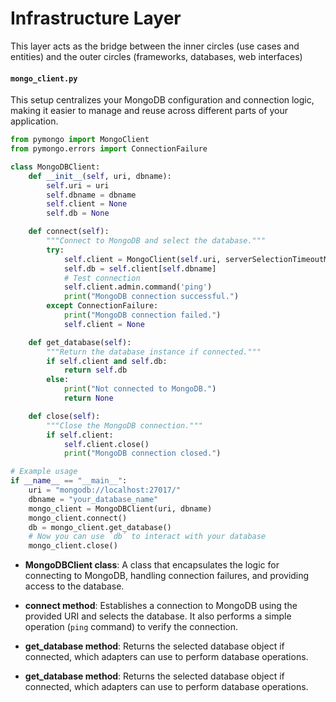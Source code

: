 # Infrastructure Layer

This layer acts as the bridge between the inner circles (use cases and entities) and the outer circles (frameworks, databases, web interfaces)

#### `mongo_client.py`

This setup centralizes your MongoDB configuration and connection logic, making it easier to manage and reuse across different parts of your application.

```python
from pymongo import MongoClient
from pymongo.errors import ConnectionFailure

class MongoDBClient:
    def __init__(self, uri, dbname):
        self.uri = uri
        self.dbname = dbname
        self.client = None
        self.db = None

    def connect(self):
        """Connect to MongoDB and select the database."""
        try:
            self.client = MongoClient(self.uri, serverSelectionTimeoutMS=5000)
            self.db = self.client[self.dbname]
            # Test connection
            self.client.admin.command('ping')
            print("MongoDB connection successful.")
        except ConnectionFailure:
            print("MongoDB connection failed.")
            self.client = None

    def get_database(self):
        """Return the database instance if connected."""
        if self.client and self.db:
            return self.db
        else:
            print("Not connected to MongoDB.")
            return None

    def close(self):
        """Close the MongoDB connection."""
        if self.client:
            self.client.close()
            print("MongoDB connection closed.")

# Example usage
if __name__ == "__main__":
    uri = "mongodb://localhost:27017/"
    dbname = "your_database_name"
    mongo_client = MongoDBClient(uri, dbname)
    mongo_client.connect()
    db = mongo_client.get_database()
    # Now you can use `db` to interact with your database
    mongo_client.close()

```

- **MongoDBClient class**: A class that encapsulates the logic for connecting to MongoDB, handling connection failures, and providing access to the database.

- **connect method**: Establishes a connection to MongoDB using the provided URI and selects the database. It also performs a simple operation (`ping` command) to verify the connection.

- **get_database method**: Returns the selected database object if connected, which adapters can use to perform database operations.

- **get_database method**: Returns the selected database object if connected, which adapters can use to perform database operations.